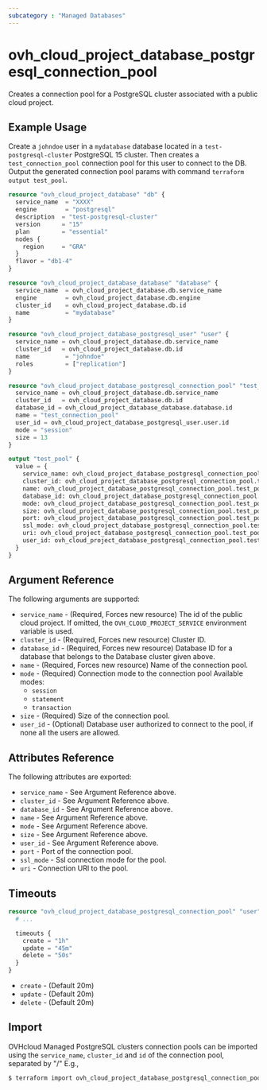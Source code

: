 ```yaml
---
subcategory : "Managed Databases"
---
```


# ovh_cloud_project_database_postgresql_connection_pool

Creates a connection pool for a PostgreSQL cluster associated with a public cloud project.

## Example Usage

Create a `johndoe` user in a `mydatabase` database located in a `test-postgresql-cluster` PostgreSQL 15 cluster. Then creates a `test_connection_pool` connection pool for this user to connect to the DB. Output the generated connection pool params with command `terraform output test_pool`.

```terraform
resource "ovh_cloud_project_database" "db" {
  service_name  = "XXXX"
  engine        = "postgresql"
  description  = "test-postgresql-cluster"
  version      = "15"
  plan         = "essential"
  nodes {
    region     = "GRA"
  }
  flavor = "db1-4"
}

resource "ovh_cloud_project_database_database" "database" {
  service_name  = ovh_cloud_project_database.db.service_name
  engine        = ovh_cloud_project_database.db.engine
  cluster_id    = ovh_cloud_project_database.db.id
  name          = "mydatabase"
}

resource "ovh_cloud_project_database_postgresql_user" "user" {
  service_name = ovh_cloud_project_database.db.service_name
  cluster_id   = ovh_cloud_project_database.db.id
  name          = "johndoe"
  roles         = ["replication"]
}

resource "ovh_cloud_project_database_postgresql_connection_pool" "test_pool" {
  service_name = ovh_cloud_project_database.db.service_name
  cluster_id   = ovh_cloud_project_database.db.id
  database_id = ovh_cloud_project_database_database.database.id
  name = "test_connection_pool"
  user_id = ovh_cloud_project_database_postgresql_user.user.id
  mode = "session"
  size = 13
}

output "test_pool" {
  value = {
    service_name: ovh_cloud_project_database_postgresql_connection_pool.test_pool.service_name
    cluster_id: ovh_cloud_project_database_postgresql_connection_pool.test_pool.cluster_id
    name: ovh_cloud_project_database_postgresql_connection_pool.test_pool.name
    database_id: ovh_cloud_project_database_postgresql_connection_pool.test_pool.database_id
    mode: ovh_cloud_project_database_postgresql_connection_pool.test_pool.mode
    size: ovh_cloud_project_database_postgresql_connection_pool.test_pool.size
    port: ovh_cloud_project_database_postgresql_connection_pool.test_pool.port
    ssl_mode: ovh_cloud_project_database_postgresql_connection_pool.test_pool.ssl_mode
    uri: ovh_cloud_project_database_postgresql_connection_pool.test_pool.uri
    user_id: ovh_cloud_project_database_postgresql_connection_pool.test_pool.user_id
  }
}
```

## Argument Reference

The following arguments are supported:

* `service_name` - (Required, Forces new resource) The id of the public cloud project. If omitted, the `OVH_CLOUD_PROJECT_SERVICE` environment variable is used.
* `cluster_id` - (Required, Forces new resource) Cluster ID.
* `database_id` - (Required, Forces new resource) Database ID for a database that belongs to the Database cluster given above.
* `name` - (Required, Forces new resource) Name of the connection pool.
* `mode` - (Required) Connection mode to the connection pool Available modes:
  * `session`
  * `statement`
  * `transaction`
* `size` - (Required) Size of the connection pool.
* `user_id` - (Optional) Database user authorized to connect to the pool, if none all the users are allowed.

## Attributes Reference

The following attributes are exported:

* `service_name` - See Argument Reference above.
* `cluster_id` - See Argument Reference above.
* `database_id` - See Argument Reference above.
* `name` - See Argument Reference above.
* `mode` - See Argument Reference above.
* `size` - See Argument Reference above.
* `user_id` - See Argument Reference above.
* `port` - Port of the connection pool.
* `ssl_mode` - Ssl connection mode for the pool.
* `uri` - Connection URI to the pool.

## Timeouts

```terraform
resource "ovh_cloud_project_database_postgresql_connection_pool" "user" {
  # ...

  timeouts {
    create = "1h"
    update = "45m"
    delete = "50s"
  }
}
```
* `create` - (Default 20m)
* `update` - (Default 20m)
* `delete` - (Default 20m)

## Import

OVHcloud Managed PostgreSQL clusters connection pools can be imported using the `service_name`, `cluster_id` and `id` of the connection pool, separated by "/" E.g.,

```bash
$ terraform import ovh_cloud_project_database_postgresql_connection_pool.my_connection_pool service_name/cluster_id/id
```
